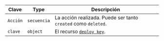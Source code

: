 | Clave    | Type        | Descripción                                                        |
| -------- | ----------- | ------------------------------------------------------------------ |
| `Acción` | `secuencia` | La acción realizada. Puede ser tanto `created` como `deleted`.     |
| `clave`  | `object`    | El recurso [`deploy key`](/rest/reference/repos#get-a-deploy-key). |
